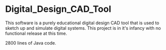 # Digital_Design_CAD_Tool
This software is a purely educational digital design CAD tool that is used to sketch up and simulate digital systems. This project is in it's infancy with no functional release at this time.

2800 lines of Java code.
